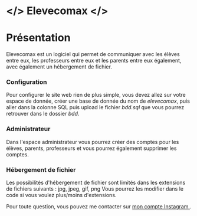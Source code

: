 # </> Elevecomax </>
<h1> Présentation </h1>
Elevecomax est un logiciel qui permet de communiquer avec les élèves entre eux, les professeurs entre eux et les parents entre eux également, 
avec également un hébergement de fichier.

<h3> Configuration </h3>
Pour configurer le site web rien de plus simple, vous devez allez sur votre espace de donnée, créer une base de donnée du nom de <i>elevecomax</i>, puis aller dans la
colonne SQL puis upload le fichier <i>bdd.sql</i> que vous pourrez retrouver dans le dossier <i>bdd</i>.

<h3> Administrateur </h3>
Dans l'espace administrateur vous pourrez créer des comptes pour les élèves, parents, professeurs et vous pourrez également supprimer les comptes.

<h3> Hébergement de fichier </h3>
Les possibilités d'hébergement de fichier sont limités dans les extensions de fichiers suivants :
jpg, jpeg, gif, png
Vous pourrez les modifier dans le code si vous voulez plus/moins d'extensions.

Pour toute question, vous pouvez me contacter sur <a href="https://www.instagram.com/iyed.dev/"> mon compte Instagram </a>.

